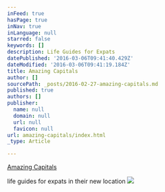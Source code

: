 ```yaml
---
inFeed: true
hasPage: true
inNav: true
inLanguage: null
starred: false
keywords: []
description: Life Guides for Expats
datePublished: '2016-03-06T09:41:40.429Z'
dateModified: '2016-03-06T09:41:19.184Z'
title: Amazing Capitals
author: []
sourcePath: _posts/2016-02-27-amazing-capitals.md
published: true
authors: []
publisher:
  name: null
  domain: null
  url: null
  favicon: null
url: amazing-capitals/index.html
_type: Article

---
```

[Amazing Capitals][0]

life guides for expats in their new location
![](https://the-grid-user-content.s3-us-west-2.amazonaws.com/8c0be389-2dcc-4f04-ae9c-b40f88cec032.jpg)

[0]: http://www.amazingcapitals.com/dusseldorf